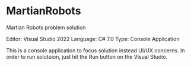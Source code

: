 # MartianRobots
Martian Robots problem solution


Editor: Visual Studio 2022
Language: C# 7.0
Type: Console Application


This is a console application to focus solution instead UI/UX concerns. In order to run solutuion, just hit the Run button on the Visual Studio. 
